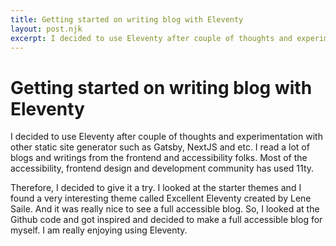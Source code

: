 ```yaml
---
title: Getting started on writing blog with Eleventy
layout: post.njk
excerpt: I decided to use Eleventy after couple of thoughts and experimentation with other static site generator such as Gatsby, NextJS and etc.
---
```


# Getting started on writing blog with Eleventy

I decided to use Eleventy after couple of thoughts and experimentation with other static site generator such as Gatsby, NextJS and etc. I read a lot of blogs and writings from the frontend and accessibility folks. Most of the accessibility, frontend design and development community has used 11ty.

Therefore, I decided to give it a try. I looked at the starter themes and I found a very interesting theme called Excellent Eleventy created by Lene Saile. And it was really nice to see a full accessible blog. So, I looked at the Github code and got inspired and decided to make a full accessible blog for myself. I am really enjoying using Eleventy.
